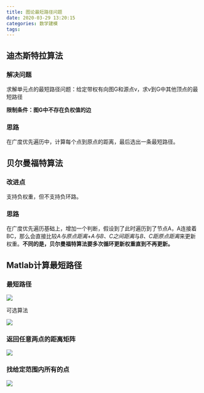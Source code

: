 ```yaml
---
title: 图论最短路径问题
date: 2020-03-29 13:20:15
categories: 数学建模
tags:
---
```


## 迪杰斯特拉算法

### 解决问题

求解单元点的最短路径问题：给定带权有向图G和源点v，求v到G中其他顶点的最短路径

**限制条件：图G中不存在负权值的边**

### 思路

在广度优先遍历中，计算每个点到原点的距离，最后选出一条最短路径。

## 贝尔曼福特算法

### 改进点

支持负权重，但不支持负环路。

### 思路

在广度优先遍历基础上，增加一个判断，假设到了此时遍历到了节点A，A连接着BC，那么会直接比较*A与原点距离*+*A与B、C之间距离*与*B、C距原点距离*来更新权重。**不同的是，贝尔曼福特算法要多次循环更新权重直到不再更新。**

## Matlab计算最短路径

### 最短路径

<img src="http://m.qpic.cn/psc?/V11NehB63qJi50/xZikVHqhLrt9jsfqm9tF*Vt32q.quvG9RZJc4dpnEQRB7n.uJJFlWTRnnqmdDr*2rmfkrSx3AFEdDG.LTTfRrw!!/b&bo=GQQDAgAAAAARByw!&rf=viewer_4">

可选算法

<img src="http://m.qpic.cn/psc?/V11NehB63qJi50/9vuGDcz9AP*EJeMjs9i.npR*pcIT3*nIq2Xde*Wq*HbtT85Fj2BRu*cH3bqzqn5Ge6lU5vCMvNaMKOY3*0LmGDpuMgwn8mnMxThGd43c7NQ!/b&bo=DAQOAgAAAAARFyQ!&rf=viewer_4">


### 返回任意两点的距离矩阵

<img src="http://m.qpic.cn/psc?/V11NehB63qJi50/9vuGDcz9AP*EJeMjs9i.nmhBqZSOFDPKDr2NE1zL*2iNfUykRNKyTsEB6cZpPHRpHA3sMdU.26Sn92ff7QFh0T6bh2pUypbVkSU65FBNF8s!/b&bo=5gMXAgAAAAARF9A!&rf=viewer_4">


### 找给定范围内所有的点

<img src="http://m.qpic.cn/psc?/V11NehB63qJi50/9vuGDcz9AP*EJeMjs9i.njQdc8tzokfzZkldi.Y0XVQfduETLRStQpRIqtIBVwyAK68DR9vSrqnEzZSRkggZ9pz1VZAlh4hGf.b3rIl*O8g!/b&bo=AQRAAgAAAAARF2c!&rf=viewer_4">

